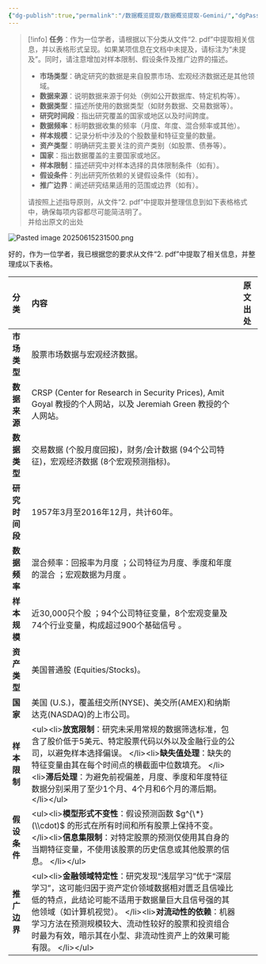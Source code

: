 ```yaml
---
{"dg-publish":true,"permalink":"/数据概览提取/数据概览提取-Gemini/","dgPassFrontmatter":true,"created":"2025-06-15T23:14:02.076+08:00"}
---
```



> [!info]
> **任务**：作为一位学者，请根据以下分类从文件“2. pdf”中提取相关信息，并以表格形式呈现。如果某项信息在文档中未提及，请标注为“未提及”。同时，请注意增加对样本限制、假设条件及推广边界的描述。
> 
> - **市场类型**：确定研究的数据是来自股票市场、宏观经济数据还是其他领域。
> - **数据来源**：说明数据来源于何处（例如公开数据库、特定机构等）。
> - **数据类型**：描述所使用的数据类型（如财务数据、交易数据等）。
> - **研究时间段**：指出研究覆盖的国家或地区以及时间跨度。
> - **数据频率**：标明数据收集的频率（月度、年度、混合频率或其他）。
> - **样本规模**：记录分析中涉及的个股数量和特征变量的数量。
> - **资产类型**：明确研究主要关注的资产类别（如股票、债券等）。
> - **国家**：指出数据覆盖的主要国家或地区。
> - **样本限制**：描述研究中对样本选择的具体限制条件（如有）。
> - **假设条件**：列出研究所依赖的关键假设条件（如有）。
> - **推广边界**：阐述研究结果适用的范围或边界（如有）。
> 
> 请按照上述指导原则，从文件“2. pdf”中提取并整理信息到如下表格格式中，确保每项内容都尽可能简洁明了。  
> 并给出原文的出处

![Pasted image 20250615231500.png](/img/user/Pasted%20image%2020250615231500.png)

好的，作为一位学者，我已根据您的要求从文件“2. pdf”中提取了相关信息，并整理成以下表格。

| 分类        | 内容                                                                                                                                                                                                                    | 原文出处 |
| :-------- | :-------------------------------------------------------------------------------------------------------------------------------------------------------------------------------------------------------------------- | :--- |
| **市场类型**  | 股票市场数据与宏观经济数据。                                                                                                                                                                                                        |      |
| **数据来源**  | CRSP (Center for Research in Security Prices), Amit Goyal 教授的个人网站，以及 Jeremiah Green 教授的个人网站。                                                                                                                          |      |
| **数据类型**  | 交易数据 (个股月度回报)，财务/会计数据 (94个公司特征)，宏观经济数据 (8个宏观预测指标)。                                                                                                                                                                    |      |
| **研究时间段** | 1957年3月至2016年12月，共计60年。                                                                                                                                                                                               |      |
| **数据频率**  | 混合频率：回报率为月度 ；公司特征为月度、季度和年度的混合 ；宏观数据为月度 。                                                                                                                                                                              |      |
| **样本规模**  | 近30,000只个股 ；94个公司特征变量，8个宏观变量及74个行业变量，构成超过900个基础信号 。                                                                                                                                                                   |      |
| **资产类型**  | 美国普通股 (Equities/Stocks)。                                                                                                                                                                                              |      |
| **国家**    | 美国 (U.S.)，覆盖纽交所(NYSE)、美交所(AMEX)和纳斯达克(NASDAQ)的上市公司。                                                                                                                                                                    |      |
| **样本限制**  | &lt;ul>&lt;li>**放宽限制**：研究未采用常规的数据筛选标准，包含了股价低于5美元、特定股票代码以外以及金融行业的公司，以避免样本选择偏误。 &lt;/li>&lt;li>**缺失值处理**：缺失的特征变量由其在每个时间点的横截面中位数填充。 &lt;/li>&lt;li>**滞后处理**：为避免前视偏差，月度、季度和年度特征数据分别采用了至少1个月、4个月和6个月的滞后期。 &lt;/li>&lt;/ul> |      |
| **假设条件**  | &lt;ul>&lt;li>**模型形式不变性**：假设预测函数 $g^{\*}(\\cdot)$ 的形式在所有时间和所有股票上保持不变。 &lt;/li>&lt;li>**信息集限制**：对特定股票的预测仅使用其自身的当期特征变量，不使用该股票的历史信息或其他股票的信息。 &lt;/li>&lt;/ul>                                                            |      |
| **推广边界**  | &lt;ul>&lt;li>**金融领域特定性**：研究发现“浅层学习”优于“深层学习”，这可能归因于资产定价领域数据相对匮乏且信噪比低的特点，此结论可能不适用于数据量巨大且信号强的其他领域（如计算机视觉）。 &lt;/li>&lt;li>**对流动性的依赖**：机器学习方法在预测规模较大、流动性较好的股票和投资组合时最为有效，暗示其在小型、非流动性资产上的效果可能有限。 &lt;/li>&lt;/ul>          |      |
